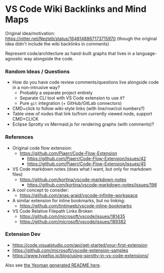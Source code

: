 # VS Code Wiki Backlinks and Mind Maps

Original idea/motivation: https://nitter.net/Nezteb/status/1648148867173715970 (though the original idea didn't include the wiki backlinks in comments)

Represent code/architecture as hand-built graphs that lives in a language-agnostic way alongside the code.

### Random Ideas / Questions

- How do you have code review comments/questions live alongside code in a non-intrusive way?
  - Probably a separate project entirely
  - Separate CLI tool with VS Code extension to use it?
  - Pure `git` integration (+ GitHub/GitLab connectors)
- CMD+click to follow wiki-style links (with line/row/col numbers?)
- Table view of nodes that link to/from currently viewed node, support CMD+CLICK
- Eclipse Sprotty vs Mermaid.js for rendering graphs (with comments)?

### References

- Original code flow extension:
  - https://github.com/Pjaerr/Code-Flow-Extension
    - https://github.com/Pjaerr/Code-Flow-Extension/issues/42
    - https://github.com/Pjaerr/Code-Flow-Extension/issues/45
- VS Code markdown notes (does what I want, but only for markdown files)
  - https://github.com/kortina/vscode-markdown-notes
    - https://github.com/kortina/vscode-markdown-notes/issues/198
- A cool concept to consider:
  - https://github.com/anas-araid/vscode-infinite-workspace
- A similar extension for inline bookmarks, but no linking:
  - https://github.com/tintinweb/vscode-inline-bookmarks
- VS Code Relative Filepath Links Broken
  - https://github.com/microsoft/vscode/issues/181435
  - https://github.com/microsoft/vscode/issues/189382

### Extension Dev

- https://code.visualstudio.com/api/get-started/your-first-extension
- https://github.com/microsoft/vscode-extension-samples
- https://www.typefox.io/blog/using-sprotty-in-vs-code-extensions/

Also see [the Yeoman generated README here](./GENERATED_README.md).
